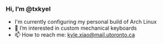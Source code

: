 ### Hi, I’m @txkyel
- I'm currently configuring my personal build of Arch Linux
- 👀 I’m interested in custom mechanical keyboards
- 📫 How to reach me: kyle.xiao@mail.utoronto.ca

<!---
txkyel/txkyel is a ✨ special ✨ repository because its `README.md` (this file) appears on your GitHub profile.
You can click the Preview link to take a look at your changes.
--->
